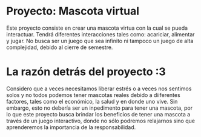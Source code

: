 # Proyecto: Mascota virtual

Este proyecto consiste en crear una mascota virtua con la cual se pueda interactuar. Tendrá diferentes interacciones tales como: acariciar, alimentar y jugar. No busca ser un juego que sea infinito ni tampoco un juego de alta complejidad, debido al cierre de semestre.

# La razón detrás del proyecto :3

Considero que a veces necesitamos liberar estrés o a veces nos sentimos solos y no todos podemos tener mascotas reales debido a diiferentes factores, tales como el económico, la salud y en donde uno vive. Sin embargo, esto no debería ser un inpedimento para tener una mascota, por lo que este proyecto busca brindar los beneficios de tener una mascota a través de un juego interactivo, donde no sólo podremos relajarnos sino que aprenderemos la importancia de la responsabilidad.
